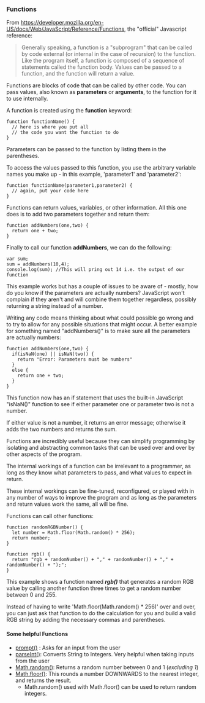### Functions
From https://developer.mozilla.org/en-US/docs/Web/JavaScript/Reference/Functions, the "official" Javascript reference:
> Generally speaking, a function is a "subprogram" that can be called by code external (or internal in the case of recursion) to the function. Like the program itself, a function is composed of a sequence of statements called the function body. Values can be passed to a function, and the function will return a value.

Functions are blocks of code that can be called by other code. You can pass values, also known as **parameters** or **arguments**, to the function for it to use internally.

A function is created using the **function** keyword:
```
function functionName() {
  // here is where you put all
  // the code you want the function to do
}
```

Parameters can be passed to the function by listing them in the parentheses.

To access the values passed to this function, you use the arbitrary variable names you make up - in this example, 'parameter1' and 'parameter2':
```
function functionName(parameter1,parameter2) {
  // again, put your code here
}
```

Functions can return values, variables, or other information. All this one does is to add two parameters together and return them:
```
function addNumbers(one,two) {
  return one + two;
}
```

Finally to call our function **addNumbers**, we can do the following:
```
var sum;
sum = addNumbers(10,4);
console.log(sum); //This will pring out 14 i.e. the output of our function
```

This example works but has a couple of issues to be aware of - mostly, how do you know if the parameters are actually numbers? JavaScript won't complain if they aren't and will combine them together regardless, possibly returning a string instead of a number.

Writing any code means thinking about what could possible go wrong and to try to allow for any possible situations that might occur. A better example for something named "addNumbers()" is to make sure all the parameters are actually numbers:
```
function addNumbers(one,two) {
  if(isNaN(one) || isNaN(two)) {
    return "Error: Parameters must be numbers"
  }
  else {
    return one + two;
  }
}
```

This function now has an if statement that uses the built-in JavaScript "isNaN()" function to see if either parameter one or parameter two is not a number.

If either value is not a number, it returns an error message; otherwise it adds the two numbers and returns the sum.

Functions are incredibly useful because they can simplify programming by isolating and abstracting common tasks that can be used over and over by other aspects of the program.

The internal workings of a function can be irrelevant to a programmer, as long as they know what parameters to pass, and what values to expect in return.

These internal workings can be fine-tuned, reconfigured, or played with in any number of ways to improve the program and as long as the parameters and return values work the same, all will be fine.

Functions can call other functions:

```
function randomRGBNumber() {
  let number = Math.floor(Math.random() * 256);
  return number;
}

function rgb() {
  return "rgb + randomNumber() + "," + randomNumber() + "," + randomNumber() + ");";
}
```

This example shows a function named ***rgb()*** that generates a random RGB value by calling another function three times to get a random number between 0 and 255.

Instead of having to write 'Math.floor(Math.random() * 256)' over and over, you can just ask that function to do the calculation for you and build a valid RGB string by adding the necessary commas and parentheses.


#### Some helpful Functions
- [prompt()](https://www.w3schools.com/jsref/met_win_prompt.asp) : Asks for an input from the user
- [parseInt()](https://www.w3schools.com/jsref/jsref_parseint.asp): Converts String to Integers. Very helpful when taking inputs from the user
- [Math.random()](https://www.w3schools.com/js/js_random.asp): Returns a random number between 0 and 1 (*excluding 1*)
- [Math.floor()](https://www.w3schools.com/jsref/jsref_floor.asp): This rounds a number DOWNWARDS to the nearest integer, and returns the result.
  - Math.random() used with Math.floor() can be used to return random integers. 
 
